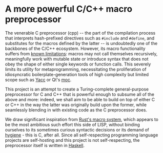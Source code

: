 A more powerful C/C++ macro preprocessor
========================================

The venerable C preprocessor (cpp) -- the part of the compilation process that interprets hash-prefixed directives such as `#include` and `#define`, and substitutes for the macros defined by the latter -- is undoubtedly one of the backbones of the C/C++ ecosystem. However, its macro functionality suffers from [known limitations](https://gcc.gnu.org/onlinedocs/cpp/Self-Referential-Macros.html): macros may not call themselves recursively, meaningfully work with mutable state or introduce syntax that does not obey the shape of either single keywords or function calls. This severely limits its utility for metaprogramming, necessitating the proliferation of idiosyncratic boilerplate-generation tools of high complexity but limited scope such as [Yacc](https://en.wikipedia.org/wiki/Yacc) or Qt's [moc](http://doc.qt.io/archives/qt-4.8/moc.html).

This project is an attempt to create a Turing-complete general-purpose preprocessor for C and C++ that is powerful enough to subsume all of the above and more: indeed, we shall aim to be able to build on top of either C or C++ in the way the latter was originally build upon the former, while seamlessly blending in with existing code as the C preprocessor does. 

We draw significant inspiration from [Rust's macro system](https://doc.rust-lang.org/nightly/book/second-edition/appendix-04-macros.html), which appears to be the most ambitious such effort this side of LISP, without binding ourselves to its sometimes curious syntactic decisions or its demand of [hygiene](https://en.wikipedia.org/wiki/Hygienic_macro) - this is C, after all. Since all self-respecting programming language projects are self-hosting and this project is not self-respecting, the preprocessor itself is written in [Haskell](https://en.wikipedia.org/wiki/Haskell).


